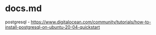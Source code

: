# docs.md

postgresql - https://www.digitalocean.com/community/tutorials/how-to-install-postgresql-on-ubuntu-20-04-quickstart


